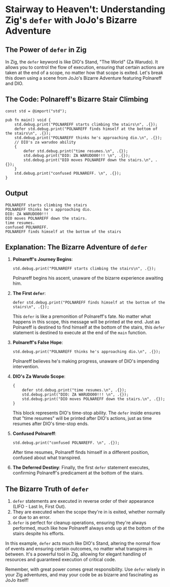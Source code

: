 # Stairway to Heaven't: Understanding Zig's `defer` with JoJo's Bizarre Adventure

## The Power of `defer` in Zig

In Zig, the `defer` keyword is like DIO's Stand, "The World" (Za Warudo). It allows you to control the flow of execution, ensuring that certain actions are taken at the end of a scope, no matter how that scope is exited. Let's break this down using a scene from JoJo's Bizarre Adventure featuring Polnareff and DIO.

## The Code: Polnareff's Bizarre Stair Climbing

```zig
const std = @import("std");

pub fn main() void {
    std.debug.print("POLNAREFF starts climbing the stairs\n", .{});
    defer std.debug.print("POLNAREFF finds himself at the bottom of the stairs\n", .{});
    std.debug.print("POLNAREFF thinks he's approaching dio.\n", .{});
    // DIO's za warudoo ability
    {
        defer std.debug.print("time resumes.\n", .{});
        std.debug.print("DIO: ZA WARUDO00!!! \n", .{});
        std.debug.print("DIO moves POLNAREFF down the stairs.\n", .{});
    }
    std.debug.print("confused POLNAREFF. \n", .{});
}
```

## Output

```
POLNAREFF starts climbing the stairs
POLNAREFF thinks he's approaching dio.
DIO: ZA WARUDO00!!! 
DIO moves POLNAREFF down the stairs.
time resumes.
confused POLNAREFF. 
POLNAREFF finds himself at the bottom of the stairs
```

## Explanation: The Bizarre Adventure of `defer`

1. **Polnareff's Journey Begins**: 
   ```zig
   std.debug.print("POLNAREFF starts climbing the stairs\n", .{});
   ```
   Polnareff begins his ascent, unaware of the bizarre experience awaiting him.

2. **The First `defer`**:
   ```zig
   defer std.debug.print("POLNAREFF finds himself at the bottom of the stairs\n", .{});
   ```
   This `defer` is like a premonition of Polnareff's fate. No matter what happens in this scope, this message will be printed at the end. Just as Polnareff is destined to find himself at the bottom of the stairs, this `defer` statement is destined to execute at the end of the `main` function.

3. **Polnareff's False Hope**:
   ```zig
   std.debug.print("POLNAREFF thinks he's approaching dio.\n", .{});
   ```
   Polnareff believes he's making progress, unaware of DIO's impending intervention.

4. **DIO's Za Warudo Scope**:
   ```zig
   {
       defer std.debug.print("time resumes.\n", .{});
       std.debug.print("DIO: ZA WARUDO00!!! \n", .{});
       std.debug.print("DIO moves POLNAREFF down the stairs.\n", .{});
   }
   ```
   This block represents DIO's time-stop ability. The `defer` inside ensures that "time resumes" will be printed after DIO's actions, just as time resumes after DIO's time-stop ends.

5. **Confused Polnareff**:
   ```zig
   std.debug.print("confused POLNAREFF. \n", .{});
   ```
   After time resumes, Polnareff finds himself in a different position, confused about what transpired.

6. **The Deferred Destiny**:
   Finally, the first `defer` statement executes, confirming Polnareff's predicament at the bottom of the stairs.

## The Bizarre Truth of `defer`

1. `defer` statements are executed in reverse order of their appearance (LIFO - Last In, First Out).
2. They are executed when the scope they're in is exited, whether normally or due to an error.
3. `defer` is perfect for cleanup operations, ensuring they're always performed, much like how Polnareff always ends up at the bottom of the stairs despite his efforts.

In this example, `defer` acts much like DIO's Stand, altering the normal flow of events and ensuring certain outcomes, no matter what transpires in between. It's a powerful tool in Zig, allowing for elegant handling of resources and guaranteed execution of critical code.

Remember, with great power comes great responsibility. Use `defer` wisely in your Zig adventures, and may your code be as bizarre and fascinating as JoJo itself!
